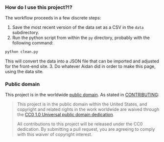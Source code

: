 ### How do I use this project?!?

The workflow proceeds in a few discrete steps:

1. Save the most recent version of the data set as a CSV in the `data` subdirectory.
2. Run the python script from within the `py` directory, probably with the following command:
```bash
python clean.py
```
This will convert the data into a JSON file that can be imported and adjusted for the front-end site.
3. Do whatever Aidan did in order to make this page, using the data site.

### Public domain

This project is in the worldwide [public domain](LICENSE.md). As stated in [CONTRIBUTING](CONTRIBUTING.md):

> This project is in the public domain within the United States, and copyright and related rights in the work worldwide are waived through the [CC0 1.0 Universal public domain dedication](https://creativecommons.org/publicdomain/zero/1.0/).
>
> All contributions to this project will be released under the CC0
>dedication. By submitting a pull request, you are agreeing to comply
>with this waiver of copyright interest.
